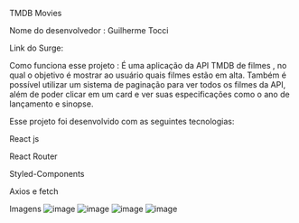 TMDB Movies

Nome do desenvolvedor :
Guilherme Tocci

Link do Surge:

Como funciona esse projeto :
É uma aplicação da API TMDB de filmes , no qual o objetivo é mostrar ao usuário quais filmes estão em alta.
Também é possível utilizar um sistema de paginação para ver todos os filmes da API, além de poder clicar em um card e ver suas especificações
como o ano de lançamento e sinopse.

Esse projeto foi desenvolvido com as seguintes tecnologias:

React js

React Router

Styled-Components

Axios e fetch

Imagens 
![image](https://user-images.githubusercontent.com/104547759/198753908-65f023cb-6b18-4ba5-b0f8-8615fb5ebd0c.png)
![image](https://user-images.githubusercontent.com/104547759/198753921-eec8b808-f19a-4cb7-8b49-fc4cbdff2531.png)
![image](https://user-images.githubusercontent.com/104547759/198753935-c67d30af-b06b-46c1-aace-1b31c3bf119f.png)
![image](https://user-images.githubusercontent.com/104547759/198753955-7b3ea972-1ea5-427e-8662-0ef7bbb21a7b.png)


